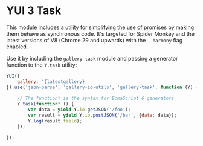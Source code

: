 YUI 3 Task
==========

This module includes a utility for simplifying the use of promises by making
them behave as synchronous code. It's targeted for Spider Monkey and the latest
versions of V8 (Chrome 29 and upwards) with the `--harmony` flag enabled.

Use it by including the `gallery-task` module and passing a generator function
to the `Y.task` utility:

```JavaScript
YUI({
    gallery: '{latestgallery}'
}).use('json-parse', 'gallery-io-utils', 'gallery-task', function (Y) {
    
    // The function* is the syntax for EcmaScript 6 generators
    Y.task(function* () {
        var data = yield Y.io.getJSON('/foo');
        var result = yield Y.io.postJSON('/bar', {data: data});
        Y.log(result.field);
    });

});
